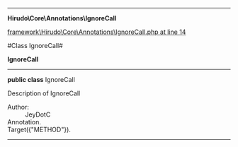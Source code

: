 

- - -

**Hirudo\Core\Annotations\IgnoreCall**


<a href="https://github.com/JeyDotC/Hirudo/blob/master/framework/Hirudo/Core/Annotations/IgnoreCall.php#L14" target='_blank'>framework\Hirudo\Core\Annotations\IgnoreCall.php at line 14</a>

#Class IgnoreCall#

**IgnoreCall**




- - -

<p><strong>public  class</strong> <span>IgnoreCall</span></p>

<div class="comment" id="overview_description"><p>Description of IgnoreCall</p></div>

<dl>
<dt>Author:</dt>
<dd>JeyDotC</dd>
<dt>Annotation.</dt>
<dt>Target({"METHOD"}).</dt>
</dl>


<hr />

